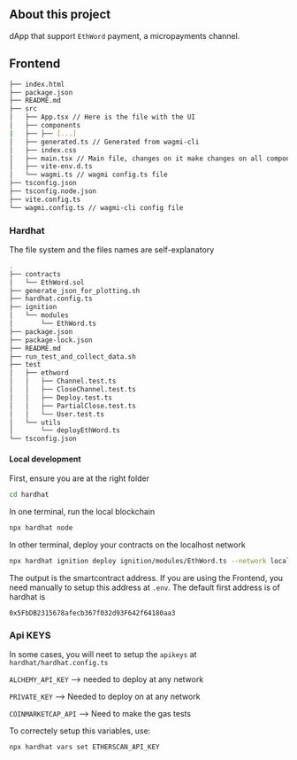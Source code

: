 ## About this project

dApp that support `EthWord` payment, a micropayments channel.

## Frontend

```bash
├── index.html
├── package.json
├── README.md
├── src
│   ├── App.tsx // Here is the file with the UI
│   ├── components
|   ├── ├── [...]
│   ├── generated.ts // Generated from wagmi-cli
│   ├── index.css
│   ├── main.tsx // Main file, changes on it make changes on all components
│   ├── vite-env.d.ts
│   └── wagmi.ts // wagmi config.ts file
├── tsconfig.json
├── tsconfig.node.json
├── vite.config.ts
└── wagmi.config.ts // wagmi-cli config file
```

### Hardhat

The file system and the files names are self-explanatory

```bash
.
├── contracts
│   └── EthWord.sol
├── generate_json_for_plotting.sh
├── hardhat.config.ts
├── ignition
│   └── modules
│       └── EthWord.ts
├── package.json
├── package-lock.json
├── README.md
├── run_test_and_collect_data.sh
├── test
│   ├── ethword
│   │   ├── Channel.test.ts
│   │   ├── CloseChannel.test.ts
│   │   ├── Deploy.test.ts
│   │   ├── PartialClose.test.ts
│   │   └── User.test.ts
│   └── utils
│       └── deployEthWord.ts
└── tsconfig.json
```

#### Local development

First, ensure you are at the right folder

```bash
cd hardhat
```

In one terminal, run the local blockchain

```bash
npx hardhat node
```

In other terminal, deploy your contracts on the localhost network

```bash
npx hardhat ignition deploy ignition/modules/EthWord.ts --network localhost
```

The output is the smartcontract address. If you are using the Frontend,
you need manually to setup this address at `.env`.
The default first address is of hardhat is

```
0x5FbDB2315678afecb367f032d93F642f64180aa3
```

### Api KEYS

In some cases, you will neet to setup the `apikeys` at `hardhat/hardhat.config.ts`

`ALCHEMY_API_KEY` --> needed to deploy at any network

`PRIVATE_KEY` --> Needed to deploy on at any network

`COINMARKETCAP_API` --> Need to make the gas tests

To correctely setup this variables, use:

```
npx hardhat vars set ETHERSCAN_API_KEY
```
